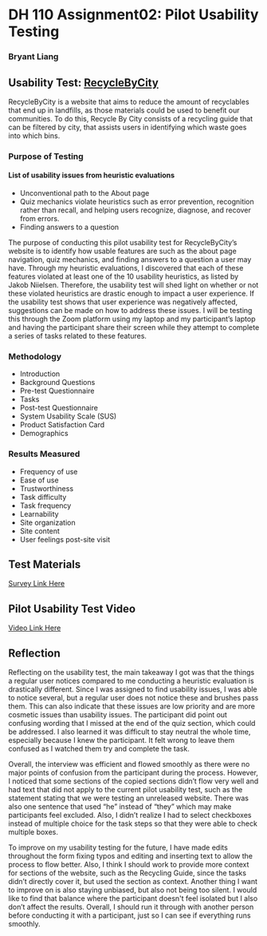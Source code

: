 # DH 110 Assignment02: Pilot Usability Testing
### Bryant Liang

## Usability Test: [RecycleByCity](https://www.recyclebycity.com)
RecycleByCity is a website that aims to reduce the amount of recyclables that end up in landfills, as those materials could be used to benefit our communities. To do this, Recycle By City consists of a recycling guide that can be filtered by city, that assists users in identifying which waste goes into which bins.

### Purpose of Testing

#### List of usability issues from heuristic evaluations
* Unconventional path to the About page 
* Quiz mechanics violate heuristics such as error prevention, recognition rather than recall, and helping users recognize, diagnose, and recover from errors. 
* Finding answers to a question 

The purpose of conducting this pilot usability test for RecycleByCity’s website is to identify how usable features are such as the about page navigation, quiz mechanics, and finding answers to a question a user may have. Through my heuristic evaluations, I discovered that each of these features violated at least one of the 10 usability heuristics, as listed by Jakob Niielsen. Therefore, the usability test will shed light on whether or not these violated heuristics are drastic enough to impact a user experience. If the usability test shows that user experience was negatively affected, suggestions can be made on how to address these issues. I will be testing this through the Zoom platform using my laptop and my participant’s laptop and having the participant share their screen while they attempt to complete a series of tasks related to these features. 

### Methodology
* Introduction
* Background Questions
* Pre-test Questionnaire
* Tasks
* Post-test Questionnaire
* System Usability Scale (SUS)
* Product Satisfaction Card
* Demographics

### Results Measured
* Frequency of use
* Ease of use
* Trustworthiness
* Task difficulty
* Task frequency
* Learnability
* Site organization
* Site content
* User feelings post-site visit

## Test Materials
[Survey Link Here](https://forms.gle/wZVeyhqXZuG3tSmu8)

## Pilot Usability Test Video
[Video Link Here](https://drive.google.com/file/d/1BoO001CJIohE4Bf8cVG-ELD95Af7EoiD/view?usp=sharing)

## Reflection
  Reflecting on the usability test, the main takeaway I got was that the things a regular user notices compared to me conducting a heuristic evaluation is drastically different. Since I was assigned to find usability issues, I was able to notice several, but a regular user does not notice these and brushes pass them. This can also indicate that these issues are low priority and are more cosmetic issues than usability issues. The participant did point out confusing wording that I missed at the end of the quiz section, which could be addressed. I also learned it was difficult to stay neutral the whole time, especially because I knew the participant. It felt wrong to leave them confused as I watched them try and complete the task. 
  
  Overall, the interview was efficient and flowed smoothly as there were no major points of confusion from the participant during the process. However, I noticed that some sections of the copied sections didn’t flow very well and had text that did not apply to the current pilot usability test, such as the statement stating that we were testing an unreleased website. There was also one sentence that used “he” instead of “they” which may make participants feel excluded.  Also, I didn’t realize I had to select checkboxes instead of multiple choice for the task steps so that they were able to check multiple boxes. 
  
  To improve on my usability testing for the future, I have made edits throughout the form fixing typos and editing and inserting text to allow the process to flow better. Also, I think I should work to provide more context for sections of the website, such as the Recycling Guide, since the tasks didn’t directly cover it, but used the section as context. Another thing I want to improve on is also staying unbiased, but also not being too silent. I would like to find that balance where the participant doesn't feel isolated but I also don’t affect the results. Overall, I should run it through with another person before conducting it with a participant, just so I can see if everything runs smoothly. 

